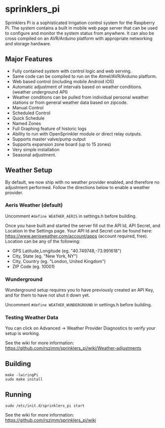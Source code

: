 # sprinklers_pi
Sprinklers Pi is a sophisticated Irrigation control system for the Raspberry Pi.  The system contains a built in mobile web page server that can be used to configure and monitor the system status from anywhere.  It can also be cross compiled on an AVR/Arduino platform with appropriate networking and storage hardware.

## Major Features
* Fully contained system with control logic and web serving.
* Same code can be compiled to run on the Atmel/AVR/Arduino platform.
* Web based control (including mobile Android iOS)
* Automatic adjustment of intervals based on weather conditions. (weather underground API)
* Weather conditions can be pulled from individual personal weather stations or from general weather data based on zipcode.
* Manual Control
* Scheduled Control
* Quick Schedule
* Named Zones
* Full Graphing feature of historic logs
* Ability to run with OpenSprinkler module or direct relay outputs.
* Supports master valve/pump output
* Supports expansion zone board (up to 15 zones)
* Very simple installation
* Seasonal adjustment.


## Weather Setup
By default, we now ship with no weather provider enabled, and therefore no adjustment performed.
Follow the directions below to enable a weather provider.

### Aeris Weather (default)
Uncomment `#define WEATHER_AERIS` in settings.h before building.

Once you have built and started the server fill out the API Id, API Secret, and Location in the Settings page.
Your API Id and Secret can be found here: https://www.aerisweather.com/account/apps (account required, free).
Location can be any of the following:
  * GPS Latitude,Longitude (eg. "40.749748,-73.991618")
  * City, State (eg. "New York, NY")
  * City, Country (eg. "London, United Kingdom")
  * ZIP Code (eg. 10001)

### Wunderground
Wunderground setup requires you to have previously created an API Key, and for them to have not shut it down yet.

Uncomment `#define WEATHER_WUNDERGROUND` in settings.h before building.

### Testing Weather Data
You can click on Advanced -> Weather Provider Diagnostics to verify your setup is working.

See the wiki for more information: https://github.com/rszimm/sprinklers_pi/wiki/Weather-adjustments


## Building
```Shell
make -lwiringPi
sudo make install
```

## Running
`sudo /etc/init.d/sprinklers_pi start`

See the wiki for more information: https://github.com/rszimm/sprinklers_pi/wiki
